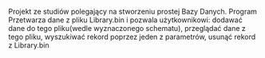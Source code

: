 Projekt ze studiów polegający na stworzeniu prostej Bazy Danych.
Program Przetwarza dane z pliku Library.bin i pozwala użytkownikowi: dodawać dane do tego pliku(wedle wyznaczonego schematu), przeglądać dane z tego pliku, wyszukiwać rekord poprzez jeden z parametrów, usunąć rekord z Library.bin
